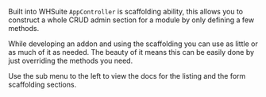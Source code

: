 Built into WHSuite `AppController` is scaffolding ability, this allows you to construct a whole CRUD admin section for a module by only defining a few methods.

While developing an addon and using the scaffolding you can use as little or as much of it as needed. The beauty of it means this can be easily done by just overriding the methods you need. 

Use the sub menu to the left to view the docs for the listing and the form scaffolding sections.